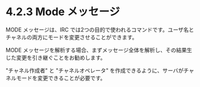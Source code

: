 # 4.2.3 Mode メッセージ

MODE メッセージは、IRC では2つの目的で使われるコマンドです。ユーザ名とチャネルの両方にモードを変更させることができます。

MODE メッセージを解析する場合、まずメッセージ全体を解析し、その結果生じた変更を引き継ぐことをお勧めします。

"チャネル作成者" と "チャネルオペレータ" を作成できるように、サーバがチャネルモードを変更できることが必要です。

